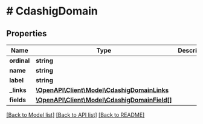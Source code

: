 # # CdashigDomain

## Properties

Name | Type | Description | Notes
------------ | ------------- | ------------- | -------------
**ordinal** | **string** |  | [optional]
**name** | **string** |  | [optional]
**label** | **string** |  | [optional]
**_links** | [**\OpenAPI\Client\Model\CdashigDomainLinks**](CdashigDomainLinks.md) |  | [optional]
**fields** | [**\OpenAPI\Client\Model\CdashigDomainField[]**](CdashigDomainField.md) |  | [optional]

[[Back to Model list]](../../README.md#models) [[Back to API list]](../../README.md#endpoints) [[Back to README]](../../README.md)

